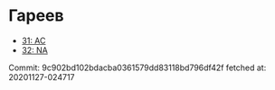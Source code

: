 # Гареев
- [31: AC](31.md)
- [32: NA](32.md)

Commit: 9c902bd102bdacba0361579dd83118bd796df42f
 fetched at: 20201127-024717
